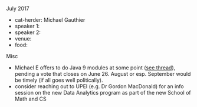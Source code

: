 
July 2017

- cat-herder: Michael Gauthier
- speaker 1:
- speaker 2:
- venue:
- food: 

Misc

- Michael E offers to do Java 9 modules at some point ([see thread](https://github.com/peidevs/Event_Resources/issues/55)), pending a vote that closes on June 26. August or esp. September would be timely (if all goes well politically).
- consider reaching out to UPEI (e.g. Dr Gordon MacDonald) for an info session on the new Data Analytics program as part of the new School of Math and CS
